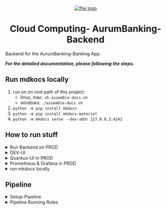 <div id="top"></div>

<br />
<div align="center">
  <a href="https://git.ai.fh-erfurt.de/ai/sose-2024/cloud-computing/team-04-aurumbanking/aurumbanking-backend">
    <img src="https://raw.githubusercontent.com/fh-erfurt/ws2021_team_1_service_7_persons/java2/.github/assets/logo.png" width="80" alt="fhe logo" />
  </a>
  <br>
  <h1 align="center"> Cloud Computing- AurumBanking-Backend</h1>

</div>


Backend for the AurumBanking-Banking App.

**_For the detailed documentation, please following the steps._**

## Run mdkocs locally
1. run on on root path of this project:
   - linux, mac: `sh assemble-docs.sh`
   - windows: `./assemble-docs.sh`
2. `python -m pip install mkdocs`
3. `python -m pip install mkdocs-material`
4. `python -m mkdocs serve --dev-addr 127.0.0.1:4242`

## How to run stuff

<details>
<summary>Run Backend on PROD </summary>

- start in the root dir of this project
- run this shell scrip:
  - linix/mac: `sh run.sh`
  - windows: `./run.sh`
- press y/yes to build the entire project:

![build-image](docs/images/deployment/run-sh-1.png)

- after build finish, press number 5 to run all docker-compose files:

![build-docker](docs/images/deployment/run-sh-2.png)

- now we can see the services running 

![running-docker](docs/images/deployment/docker-services.png)

- go to browser: `http://localhost/dashboard/`
- insert this credetials:
  - `user`
  - `123`

- here is the dashboard on prod:

![traefik-dashboard](docs/images/deployment/traefik-dashboard.png)



<p align="right">(<a href="#top">back to top</a>)</p>
</details>


<details>
<summary>DEV-UI</summary>

- `http://localhost:8080/q/dev-ui/io.quarkus.quarkus-smallrye-openapi/swagger-ui`
- `http://localhost:8080/q/dev-ui/io.quarkus.quarkus-kafka-client/topics`
- `http://localhost:8080/dashboard/#/`

<p align="right">(<a href="#top">back to top</a>)</p>
</details>

<details>
<summary>Quarkus-UI in PROD</summary>

- http://localhost/dashboard/#/

<p align="right">(<a href="#top">back to top</a>)</p>
</details>

<details>
<summary>Prometheus & Grafana in PROD</summary>

- Traefk-Dashboard: http://localhost/dashboard/
- Prometheus: http://localhost/prometheus
- Grafana: http://localhost/metrics-ui-service/login
- Jaeger-Tracing: http://localhost/tracing/search

<p align="right">(<a href="#top">back to top</a>)</p>
</details>

<details>
<summary>run mkdocs locally</summary>

- `python -m pip install mkdocs`
- `python -m pip install mkdocs-material`
- `python -m mkdocs serve --dev-addr 127.0.0.1:4242`

<p align="right">(<a href="#top">back to top</a>)</p>
</details>


## Pipeline
<details>
<summary>Setup-Pipeline</summary>

**_token:_**
- linux: **_glrt-xznuGhoqctjSmbVNxpm_**
- windows-hoang: **_glrt-xznuGhoqctjSmbVNxpm_** / **_glrt-aHawSL4WALWi1s6BXdVi_**
- steffan-gitlab-runner: **_glrt-Fzfyj9euFsuo1f_szyUo_**
- milena-gitlab-runner: **_glrt-pzYxkWTn55mxxy4S4hXA_**
- salma-gitlab-runner: **_glrt-sQu4HSKd7RgotJkPHwCn_**

```bash
docker run --rm -it -v gitlab-runner-config:/etc/gitlab-runner gitlab/gitlab-runner:latest register
.\gitlab-runner.exe register --url https://git.ai.fh-erfurt.de --token [$token einfügen]
```
<p align="right">(<a href="#top">back to top</a>)</p>
</details>
<details>
<summary>Pipeline Running Rules</summary>

### Pipeline Running Rules

**_Set the branch name like the following rules, so only certain service related part 
of the entire pipeline will be executed._**

<details>
<summary>Customer Information Service</summary>

- **Prepare Build Cache**
  - Runs for branches matching: `feature/customer-information-service`
  - Also runs for the branch: `test/permant` and `main`

- **Build**
  - Runs for branches matching: `feature/customer-information-service`
  - Also runs for the branch: `test/permant` and `main`

- **Build Image**
  - Runs for branches matching: `feature/customer-information-service`
  - Also runs for the branch: `test/permant` and `main`

<p align="right">(<a href="#top">back to top</a>)</p>
</details>

<details>
<summary>Depot Service</summary>

- **Prepare Build Cache**
  - Runs for branches matching: `feature/depot-service`
  - Also runs for the branch: `test/permant` and `main`

- **Build**
  - Runs for branches matching: `feature/depot-service`
  - Also runs for the branch: `test/permant` and `main`

- **Build Image**
  - Runs for branches matching: `feature/depot-service`
  - Also runs for the branch: `test/permant` and `main`

<p align="right">(<a href="#top">back to top</a>)</p>
</details>

<details>
<summary>Login Service</summary>

- **Prepare Build Cache**
  - Runs for branches matching: `feature/login-service`
  - Also runs for the branch: `test/permant` and `main`

- **Build**
  - Runs for branches matching: `feature/login-service`
  - Also runs for the branch: `test/permant` and `main`

- **Build Image**
  - Runs for branches matching: `feature/login-service`
  - Also runs for the branch: `test/permant` and `main`

<p align="right">(<a href="#top">back to top</a>)</p>
</details>


<details>
<summary>Support Service</summary>

- **Prepare Build Cache**
  - Runs for branches matching: `feature/support-service`
  - Also runs for the branch: `test/permant` and `main`

- **Build**
  - Runs for branches matching: `feature/support-service`
  - Also runs for the branch: `test/permant` and `main`

- **Build Image**
  - Runs for branches matching: `feature/support-service`
  - Also runs for the branch: `test/permant` and `main`

<p align="right">(<a href="#top">back to top</a>)</p>
</details>

<details>
<summary>Transaction Service</summary>

- **Prepare Build Cache**
  - Runs for branches matching: `feature/transaction-service`
  - Also runs for the branch: `test/permant` and `main`

- **Build**
  - Runs for branches matching: `feature/transaction-service`
  - Also runs for the branch: `test/permant` and `main`

- **Build Image**
  - Runs for branches matching: `feature/transaction-service`
  - Also runs for the branch: `test/permant` and `main`

<p align="right">(<a href="#top">back to top</a>)</p>
</details>


<details>
<summary>Documentation</summary>

- **Prepare Documentation Pages**
    - Runs for branches matching: `docs/`
    - Also runs for the branch: `test/permant` and `main`

- **Build Documentation Pages**
    - Runs for branches matching: `docs/`
    - Also runs for the branch: `test/permant` and `main`

<p align="right">(<a href="#top">back to top</a>)</p>
</details>

<p align="right">(<a href="#top">back to top</a>)</p>
</details>
